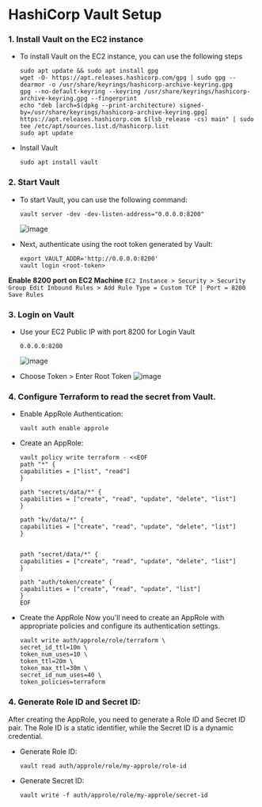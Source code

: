 # HashiCorp Vault Setup

### 1. Install Vault on the EC2 instance
- To install Vault on the EC2 instance, you can use the following steps
    ```
    sudo apt update && sudo apt install gpg
    wget -O- https://apt.releases.hashicorp.com/gpg | sudo gpg --dearmor -o /usr/share/keyrings/hashicorp-archive-keyring.gpg
    gpg --no-default-keyring --keyring /usr/share/keyrings/hashicorp-archive-keyring.gpg --fingerprint
    echo "deb [arch=$(dpkg --print-architecture) signed-by=/usr/share/keyrings/hashicorp-archive-keyring.gpg] https://apt.releases.hashicorp.com $(lsb_release -cs) main" | sudo tee /etc/apt/sources.list.d/hashicorp.list
    sudo apt update
    ```

- Install Vault
    ```
    sudo apt install vault
    ```

### 2. Start Vault
- To start Vault, you can use the following command:
    ```
    vault server -dev -dev-listen-address="0.0.0.0:8200"
    ```
  ![image](https://github.com/user-attachments/assets/7999c90a-32f8-45ee-9075-bfc32c719737)

- Next, authenticate using the root token generated by Vault:
    ```
    export VAULT_ADDR='http://0.0.0.0:8200'
    vault login <root-token>
    ```
**Enable 8200 port on EC2 Machine** 
    ```
    EC2 Instance > Security > Security Group
    Edit Inbound Rules > Add Rule
    Type = Custom TCP | Port = 8200
    Save Rules
    ```

### 3. Login on Vault
- Use your EC2 Public IP with port 8200 for Login Vault
    ```
    0.0.0.0:8200
    ```
    ![image](https://github.com/user-attachments/assets/40f82586-9b42-4fd9-bb60-f1020763a0d7)

- Choose Token > Enter Root Token
  ![image](https://github.com/user-attachments/assets/96c8d0b3-7326-4353-9774-5f4d5df5d678)

### 4. Configure Terraform to read the secret from Vault.
- Enable AppRole Authentication:
    ```
    vault auth enable approle
    ```

- Create an AppRole:
    ```
    vault policy write terraform - <<EOF
    path "*" {
    capabilities = ["list", "read"]
    }

    path "secrets/data/*" {
    capabilities = ["create", "read", "update", "delete", "list"]
    }

    path "kv/data/*" {
    capabilities = ["create", "read", "update", "delete", "list"]
    }


    path "secret/data/*" {
    capabilities = ["create", "read", "update", "delete", "list"]
    }

    path "auth/token/create" {
    capabilities = ["create", "read", "update", "list"]
    }
    EOF
    ```

- Create the AppRole
Now you'll need to create an AppRole with appropriate policies and configure its authentication settings.
    ```
    vault write auth/approle/role/terraform \
    secret_id_ttl=10m \
    token_num_uses=10 \
    token_ttl=20m \
    token_max_ttl=30m \
    secret_id_num_uses=40 \
    token_policies=terraform
    ```

### 4. Generate Role ID and Secret ID:
After creating the AppRole, you need to generate a Role ID and Secret ID pair. The Role ID is a static identifier, while the Secret ID is a dynamic credential.

- Generate Role ID:
    ```
    vault read auth/approle/role/my-approle/role-id
    ```

- Generate Secret ID:
    ```
    vault write -f auth/approle/role/my-approle/secret-id
    ```
